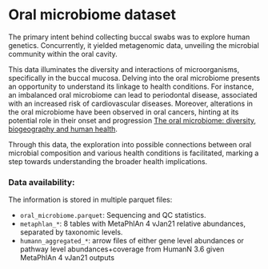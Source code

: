 # Oral microbiome dataset  

The primary intent behind collecting buccal swabs was to explore human genetics. Concurrently, it yielded metagenomic data, unveiling the microbial community within the oral cavity. 

This data illuminates the diversity and interactions of microorganisms, specifically in the buccal mucosa. Delving into the oral microbiome presents an opportunity to understand its linkage to health conditions. For instance, an imbalanced oral microbiome can lead to periodontal disease, associated with an increased risk of cardiovascular diseases. Moreover, alterations in the oral microbiome have been observed in oral cancers, hinting at its potential role in their onset and progression​ [The oral microbiome: diversity, biogeography and human health](https://www.nature.com/articles/s41579-023-00963-6)​. 

Through this data, the exploration into possible connections between oral microbial composition and various health conditions is facilitated, marking a step towards understanding the broader health implications.



### Data availability:
The information is stored in multiple parquet files:

- `oral_microbiome.parquet`: Sequencing and QC statistics.
- `metaphlan_*`: 8 tables with MetaPhlAn 4 vJan21 relative abundances, separated by taxonomic levels.
- `humann_aggregated_*`: arrow files of either gene level abundances or pathway level abundances+coverage from HumanN 3.6 given MetaPhlAn 4 vJan21 outputs